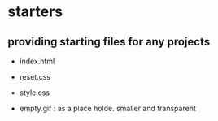 # starters
## providing starting files for any projects

* index.html

* reset.css

* style.css

* empty.gif : as a place holde. smaller and transparent